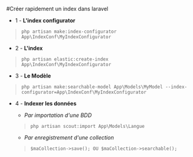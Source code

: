 #Créer rapidement un index dans laravel

* 1 - **L'index configurator**  

> `php artisan make:index-configurator App\IndexConf\MyIndexConfigurator`

* 2 - **L'index**  

> `php artisan elastic:create-index App\IndexConf\MyIndexConfigurator`  

* 3 - **Le Modèle**  

> `php artisan make:searchable-model App\Models\MyModel --index-configurator=App\IndexConf\MyIndexConfigurator`

* 4 - **Indexer les données**  
  * *Par importation d'une BDD*   

  > `php artisan scout:import App\Models\Langue`  

  * *Par enregistrement d'une collection*   
  
  > `$maCollection->save(); OU $maCollection->searchable();`
